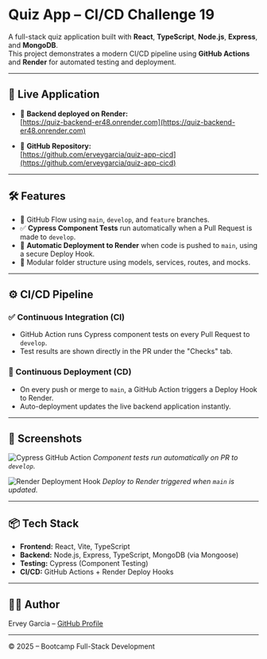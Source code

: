 # Quiz App – CI/CD Challenge 19

A full-stack quiz application built with **React**, **TypeScript**, **Node.js**, **Express**, and **MongoDB**.  
This project demonstrates a modern CI/CD pipeline using **GitHub Actions** and **Render** for automated testing and deployment.

---

## 🚀 Live Application

- 🔗 **Backend deployed on Render:**  
  [https://quiz-backend-er48.onrender.com](https://quiz-backend-er48.onrender.com)

- 📁 **GitHub Repository:**  
  [https://github.com/erveygarcia/quiz-app-cicd](https://github.com/erveygarcia/quiz-app-cicd)

---

## 🛠️ Features

- 🔄 GitHub Flow using `main`, `develop`, and `feature` branches.
- ✅ **Cypress Component Tests** run automatically when a Pull Request is made to `develop`.
- 🚀 **Automatic Deployment to Render** when code is pushed to `main`, using a secure Deploy Hook.
- 🌱 Modular folder structure using models, services, routes, and mocks.

---

## ⚙️ CI/CD Pipeline

### ✅ Continuous Integration (CI)

- GitHub Action runs Cypress component tests on every Pull Request to `develop`.
- Test results are shown directly in the PR under the "Checks" tab.

### 🚀 Continuous Deployment (CD)

- On every push or merge to `main`, a GitHub Action triggers a Deploy Hook to Render.
- Auto-deployment updates the live backend application instantly.

---

## 📸 Screenshots

![Cypress GitHub Action](./Assets/19-Actions-Cypress-Tests.png)
*Component tests run automatically on PR to `develop`.*

![Render Deployment Hook](./Assets/19-Actions-Render-Deploy.png)
*Deploy to Render triggered when `main` is updated.*

---

## 📦 Tech Stack

- **Frontend:** React, Vite, TypeScript
- **Backend:** Node.js, Express, TypeScript, MongoDB (via Mongoose)
- **Testing:** Cypress (Component Testing)
- **CI/CD:** GitHub Actions + Render Deploy Hooks

---

## 👨‍💻 Author

Ervey Garcia – [GitHub Profile](https://github.com/erveygarcia)

---

© 2025 – Bootcamp Full-Stack Development  